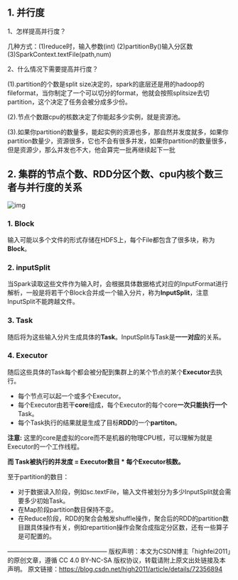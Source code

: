 ## 1. 并行度

1、怎样提高并行度？

几种方式：(1)reduce时，输入参数(int)   (2)partitionBy()输入分区数  (3)SparkContext.textFile(path,num)

2、什么情况下需要提高并行度？

(1).partition的个数是split size决定的，spark的底层还是用的hadoop的fileformat，当你制定了一个可以切分的format，他就会按照splitsize去切partition，这个决定了任务会被分成多少份。

(2).节点个数跟cpu的核数决定了你能起多少实例，就是资源池。

(3).如果你partition的数量多，能起实例的资源也多，那自然并发度就多，如果你partition数量少，资源很多，它也不会有很多并发，如果你partition的数量很多，但是资源少，那么并发也不大，他会算完一批再继续起下一批



## 2. 集群的节点个数、RDD分区个数、cpu内核个数三者与并行度的关系

![img](https://tva1.sinaimg.cn/large/007S8ZIlly1ge4yhw2afgj30hs080t9g.jpg)

### 1. Block

输入可能以多个文件的形式存储在HDFS上，每个File都包含了很多块，称为**Block**。

### 2. inputSplit

当Spark读取这些文件作为输入时，会根据具体数据格式对应的InputFormat进行解析，一般是将若干个Block合并成一个输入分片，称为**InputSplit**，注意InputSplit不能跨越文件。

### 3. Task

随后将为这些输入分片生成具体的**Task**。InputSplit与Task是**一一对应**的关系。

### 4. Executor

随后这些具体的Task每个都会被分配到集群上的某个节点的某个**Executor**去执行。

- 每个节点可以起一个或多个Executor。
- 每个Executor由若干**core**组成，每个Executor的每个core**一次只能执行一个**Task。
- 每个Task执行的结果就是生成了目标**RDD**的一个**partiton**。



**注意:** 这里的core是虚拟的core而不是机器的物理CPU核，可以理解为就是Executor的一个工作线程。

**而 Task被执行的并发度 = Executor数目 * 每个Executor核数。**



至于partition的数目：

- 对于数据读入阶段，例如sc.textFile，输入文件被划分为多少InputSplit就会需要多少初始Task。
- 在Map阶段partition数目保持不变。
- 在Reduce阶段，RDD的聚合会触发shuffle操作，聚合后的RDD的partition数目跟具体操作有关，例如repartition操作会聚合成指定分区数，还有一些算子是可配置的。







————————————————
版权声明：本文为CSDN博主「highfei2011」的原创文章，遵循 CC 4.0 BY-NC-SA 版权协议，转载请附上原文出处链接及本声明。
原文链接：https://blog.csdn.net/high2011/article/details/72356894